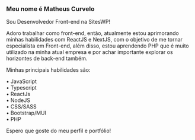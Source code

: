 <h3>Meu nome é Matheus Curvelo</h3>

Sou Desenvolvedor Front-end na SitesWP!

Adoro trabalhar como front-end, então, atualmente estou aprimorando minhas habilidades com ReactJS e NextJS, com o objetivo de me tornar especialista em Front-end, além disso, estou aprendendo PHP que é muito utilizado na minha atual empresa e por achar importante explorar os horizontes de back-end também.

Minhas principais habilidades são:

• JavaScript <br/>
• Typescript <br/>
• ReactJs <br/>
• NodeJS <br/>
• CSS/SASS <br/>
• Bootstrap/MUI <br/>
• PHP <br/>

Espero que goste do meu perfil e portfólio!

